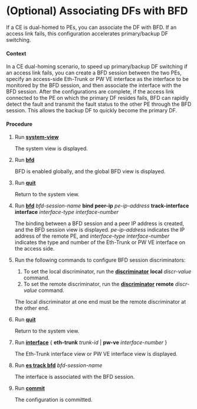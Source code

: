 (Optional) Associating DFs with BFD
===================================

If a CE is dual-homed to PEs, you can associate the DF with BFD. If an access link fails, this configuration accelerates primary/backup DF switching.

#### Context

In a CE dual-homing scenario, to speed up primary/backup DF switching if an access link fails, you can create a BFD session between the two PEs, specify an access-side Eth-Trunk or PW VE interface as the interface to be monitored by the BFD session, and then associate the interface with the BFD session. After the configurations are complete, if the access link connected to the PE on which the primary DF resides fails, BFD can rapidly detect the fault and transmit the fault status to the other PE through the BFD session. This allows the backup DF to quickly become the primary DF.


#### Procedure

1. Run [**system-view**](cmdqueryname=system-view)
   
   
   
   The system view is displayed.
2. Run [**bfd**](cmdqueryname=bfd)
   
   
   
   BFD is enabled globally, and the global BFD view is displayed.
3. Run [**quit**](cmdqueryname=quit)
   
   
   
   Return to the system view.
4. Run [**bfd**](cmdqueryname=bfd) *bfd-session-name* **bind peer-ip** *pe-ip-address* **track-interface** **interface** *interface-type* *interface-number*
   
   
   
   The binding between a BFD session and a peer IP address is created, and the BFD session view is displayed. *pe-ip-address* indicates the IP address of the remote PE, and *interface-type* *interface-number* indicates the type and number of the Eth-Trunk or PW VE interface on the access side.
5. Run the following commands to configure BFD session discriminators:
   
   
   1. To set the local discriminator, run the [**discriminator**](cmdqueryname=discriminator) **local** *discr-value* command.
   2. To set the remote discriminator, run the [**discriminator**](cmdqueryname=discriminator) **remote** *discr-value* command.
   
   The local discriminator at one end must be the remote discriminator at the other end.
6. Run [**quit**](cmdqueryname=quit)
   
   
   
   Return to the system view.
7. Run [**interface**](cmdqueryname=interface) { **eth-trunk** *trunk-id* | **pw-ve** *interface-number* }
   
   
   
   The Eth-Trunk interface view or PW VE interface view is displayed.
8. Run [**es track bfd**](cmdqueryname=es+track+bfd) *bfd-session-name*
   
   
   
   The interface is associated with the BFD session.
9. Run [**commit**](cmdqueryname=commit)
   
   
   
   The configuration is committed.